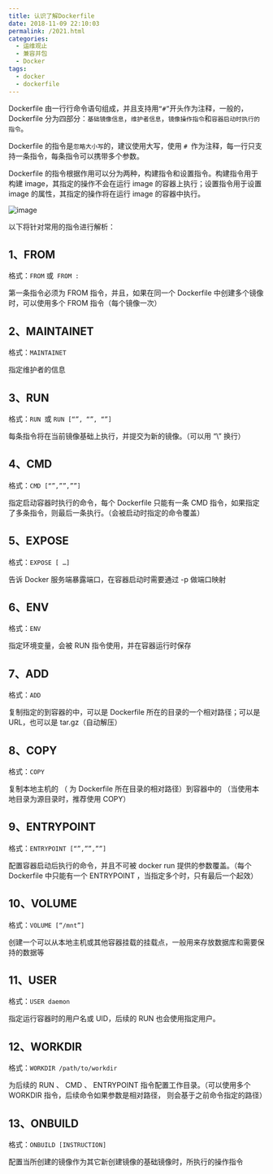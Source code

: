 ```yaml
---
title: 认识了解Dockerfile
date: 2018-11-09 22:10:03
permalink: /2021.html
categories:
  - 运维观止
  - 兼容并包
  - Docker
tags:
  - docker
  - dockerfile
---
```


Dockerfile 由一行行命令语句组成，并且支持用`“#”`开头作为注释，一般的，Dockerfile 分为四部分：`基础镜像信息`，`维护者信息`，`镜像操作指令`和`容器启动时执行的指令`。

Dockerfile 的指令是`忽略大小写`的，建议使用大写，使用 `# `作为注释，每一行只支持一条指令，每条指令可以携带多个参数。

Dockerfile 的指令根据作用可以分为两种，构建指令和设置指令。构建指令用于构建 image，其指定的操作不会在运行 image 的容器上执行；设置指令用于设置 image 的属性，其指定的操作将在运行 image 的容器中执行。



![image](https://tvax1.sinaimg.cn/large/008k1Yt0ly1grzi1lwdruj30q4121u0x.jpg)



以下将针对常用的指令进行解析：

## 1、FROM

格式：`FROM` 或` FROM :`

第一条指令必须为 FROM 指令，并且，如果在同一个 Dockerfile 中创建多个镜像时，可以使用多个 FROM 指令（每个镜像一次）

## 2、MAINTAINET

格式：`MAINTAINET`

指定维护者的信息

## 3、RUN

格式：`RUN `或 `RUN [“”, “”, “”]`

每条指令将在当前镜像基础上执行，并提交为新的镜像。（可以用 “\” 换行）

## 4、CMD

格式：`CMD [“”,””,””]`

指定启动容器时执行的命令，每个 Dockerfile 只能有一条 CMD 指令，如果指定了多条指令，则最后一条执行。（会被启动时指定的命令覆盖）

## 5、EXPOSE

格式：`EXPOSE [ …]`

告诉 Docker 服务端暴露端口，在容器启动时需要通过 -p 做端口映射

## 6、ENV

格式：`ENV`

指定环境变量，会被 RUN 指令使用，并在容器运行时保存

## 7、ADD

格式：`ADD`

复制指定的到容器的中，可以是 Dockerfile 所在的目录的一个相对路径；可以是 URL，也可以是 tar.gz（自动解压）

## 8、COPY

格式：`COPY`

复制本地主机的 （ 为 Dockerfile 所在目录的相对路径）到容器中的 （当使用本地目录为源目录时，推荐使用 COPY）

## 9、ENTRYPOINT

格式：`ENTRYPOINT [“”,””,””]`

配置容器启动后执行的命令，并且不可被 docker run 提供的参数覆盖。（每个 Dockerfile 中只能有一个 ENTRYPOINT ，当指定多个时，只有最后一个起效）

## 10、VOLUME

格式：`VOLUME [“/mnt”]`

创建一个可以从本地主机或其他容器挂载的挂载点，一般用来存放数据库和需要保持的数据等

## 11、USER

格式：`USER daemon`

指定运行容器时的用户名或 UID，后续的 RUN 也会使用指定用户。

## 12、WORKDIR

格式：`WORKDIR /path/to/workdir`

为后续的 RUN 、 CMD 、 ENTRYPOINT 指令配置工作目录。（可以使用多个 WORKDIR 指令，后续命令如果参数是相对路径， 则会基于之前命令指定的路径）

## 13、ONBUILD

格式：`ONBUILD [INSTRUCTION]`

配置当所创建的镜像作为其它新创建镜像的基础镜像时，所执行的操作指令

